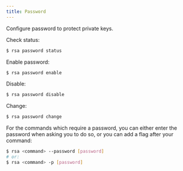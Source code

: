 ```yaml
---
title: Password
---
```


Configure password to protect private keys.

Check status:

```sh
$ rsa password status
```

Enable password:

```sh
$ rsa password enable
```

Disable:

```sh
$ rsa password disable
```

Change:

```sh
$ rsa password change
```

For the commands which require a password, you can either enter the password when asking you to do so, or you can add a flag after your command:

```sh
$ rsa <command> --password [password]
# or:
$ rsa <command> -p [password]
```
